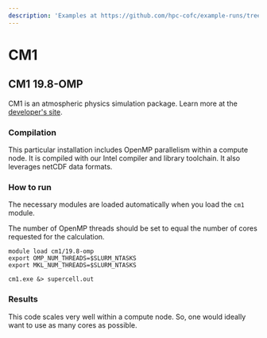 ```yaml
---
description: 'Examples at https://github.com/hpc-cofc/example-runs/tree/master/31_CM1'
---
```


# CM1

## CM1 19.8-OMP

CM1 is an atmospheric physics simulation package. Learn more at the [developer's site](http://www2.mmm.ucar.edu/people/bryan/cm1/).

### Compilation

This particular installation includes OpenMP parallelism within a compute node. It is compiled with our Intel compiler and library toolchain. It also leverages netCDF data formats.

### How to run

The necessary modules are loaded automatically when you load the `cm1` module.

The number of OpenMP threads should be set to equal the number of cores requested for the calculation.

```text
module load cm1/19.8-omp
export OMP_NUM_THREADS=$SLURM_NTASKS
export MKL_NUM_THREADS=$SLURM_NTASKS

cm1.exe &> supercell.out
```

### Results

This code scales very well within a compute node. So, one would ideally want to use as many cores as possible.

